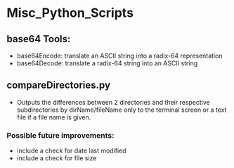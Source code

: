 Misc_Python_Scripts
===================

## base64 Tools:
- base64Encode: translate an ASCII string into a radix-64 representation
- base64Decode: translate a radix-64 string into an ASCII string

## compareDirectories.py
- Outputs the differences between 2 directories and their respective subdirectories by dirName/fileName only to the terminal screen or a text file if a file name is given.

### Possible future improvements:
- include a check for date last modified
- include a check for file size


